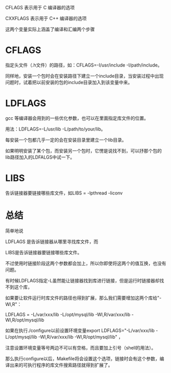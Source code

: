 CFLAGS 表示用于 C 编译器的选项

CXXFLAGS 表示用于 C++ 编译器的选项

这两个变量实际上涵盖了编译和汇编两个步骤

# CFLAGS

指定头文件（.h文件）的路径，如：CFLAGS=-I/usr/include -I/path/include。

同样地，安装一个包时会在安装路径下建立一个include目录，当安装过程中出现问题时，试着把以前安装的包的include目录加入到该变量中来。

# LDFLAGS

gcc 等编译器会用到的一些优化参数，也可以在里面指定库文件的位置。

用法：LDFLAGS=-L/usr/lib -L/path/to/your/lib。

每安装一个包都几乎一定的会在安装目录里建立一个lib目录。

如果明明安装了某个包，而安装另一个包时，它愣是说找不到，可以抒那个包的lib路径加入的LDFALGS中试一下。

# LIBS

告诉链接器要链接哪些库文件，如LIBS = -lpthread -liconv

# 总结

简单地说

LDFLAGS 是告诉链接器从哪里寻找库文件，而

LIBS是告诉链接器要链接哪些库文件。

不过使用时链接阶段这两个参数都会加上，所以你即使将这两个的值互换，也没有问题。

有时候LDFLAGS指定-L虽然能让链接器找到库进行链接，但是运行时链接器却找不到这个库，

如果要让软件运行时库文件的路径也得到扩展，那么我们需要增加这两个库给"-Wl,R"：

LDFLAGS = -L/var/xxx/lib -L/opt/mysql/lib -Wl,R/var/xxx/lib -Wl,R/opt/mysql/lib

如果在执行./configure以前设置环境变量export LDFLAGS="-L/var/xxx/lib -L/opt/mysql/lib -Wl,R/var/xxx/lib -Wl,R/opt/mysql/lib" ，

注意设置环境变量等号两边不可以有空格，而且要加上引号（shell的用法）。

那么执行configure以后，Makefile将会设置这个选项，链接时会有这个参数，编译出来的可执行程序的库文件搜索路径就得到扩展了。
